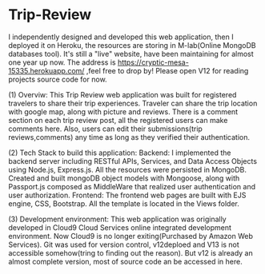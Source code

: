 # Trip-Review

I independently designed and developed this web application, then I deployed it on Heroku, the resources are storing in M-lab(Online MongoDB databases tool). It's still a "live" website, have been maintaining for almost one year up now.
The address is https://cryptic-mesa-15335.herokuapp.com/  ,feel free to drop by! Please open V12 for reading projects source code for now.

(1) Overviw:
    This Trip Review web application was built for registered travelers to share their trip experiences. Traveler can share the trip location with google map, along with picture and reviews. There is a comment section on each trip review post, all the registered users can make comments here. Also, users can edit their submissions(trip reviews,comments) any time as long as they verified their authentication.
    
(2) Tech Stack to build this application:
    Backend: I implemented the backend server including RESTful APIs, Services, and Data Access Objects using Node.js, Express.js. All the resources were persisted in MongoDB. Created and built mongoDB object models with Mongoose, along with Passport.js composed as MiddleWare that realized user authentication and user authorization.
    Frontend: The frontend web pages are built with EJS engine, CSS, Bootstrap. All the template is located in the Views folder.
    
(3) Development environment:
    This web application was originally developed in Cloud9 Cloud Services online integrated development environment. Now Cloud9 is no longer exiting(Purchased by Amazon Web Services). Git was used for version control, v12deploed and V13 is not accessible somehow(tring to finding out the reason). But v12 is already an almost complete version, most of source code an be accessed in here.
